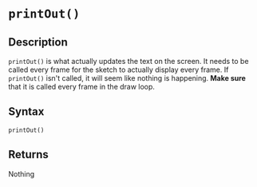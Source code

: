 # `printOut()`

## Description
`printOut()` is what actually updates the text on the screen. It needs to be called every frame for the sketch to actually display every frame. If `printOut()` isn't called, it will seem like nothing is happening. **Make sure** that it is called every frame in the draw loop.

## Syntax
`printOut()`

## Returns
Nothing